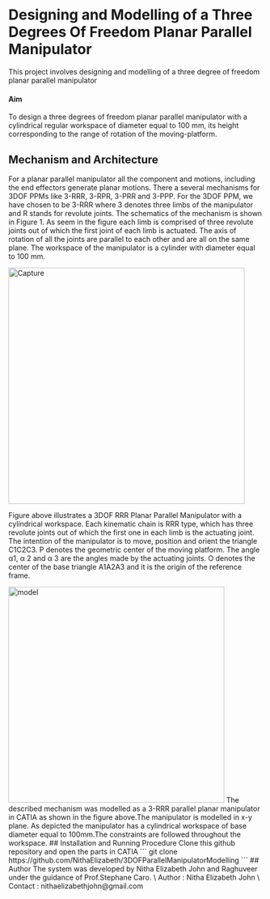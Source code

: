 # Designing and Modelling of a Three Degrees Of Freedom Planar Parallel Manipulator
This project involves designing and modelling of a three degree of freedom planar parallel manipulator
#### Aim 
To design a three degrees of freedom planar parallel manipulator with a cylindrical regular workspace of diameter equal to 100 mm, its height corresponding to the range of rotation of the moving-platform.
## Mechanism and Architecture
For a planar parallel manipulator all the component and motions, including the end effectors generate planar motions. There a several mechanisms for 3DOF PPMs like 3-RRR, 3-RPR, 3-PRR and 3-PPP. For the 3DOF PPM, we have chosen to be 3-RRR where 3 denotes three limbs of the manipulator and R stands for revolute joints. The schematics of the mechanism is shown in Figure 1. As seem in the figure each limb is comprised of three revolute joints out of which the first joint of each limb is actuated. The axis of rotation of all the joints are parallel to each other and are all on the same plane. The workspace of the manipulator is a cylinder with diameter equal to 100 mm.

<img width="467" alt="Capture" src="https://user-images.githubusercontent.com/47361086/126361873-fef3ded1-b7cc-40c0-a313-b598a4ef02e4.PNG">

Figure above illustrates a 3DOF RRR Planar Parallel Manipulator with a cylindrical workspace. Each kinematic chain is RRR type, which has three revolute joints out of which the first one in each limb is the actuating joint. The intention of the manipulator is to move, position and orient the triangle C1C2C3. P denotes the geometric center of the moving platform. The angle α1, α 2 and α 3 are the angles made by the actuating joints. O denotes the center of the base triangle A1A2A3 and it is the origin of the reference frame.

<img width="427" alt="model" src="https://user-images.githubusercontent.com/47361086/126362911-4d120adf-fc11-49be-b74c-394ae35165cf.PNG">
The described mechanism was modelled as a 3-RRR parallel planar manipulator in CATIA as shown in the figure above.The manipulator is modelled in x-y plane. As depicted the manipulator has a cylindrical workspace of base diameter equal to 100mm.The constraints are followed throughout the workspace.
## Installation and Running Procedure
Clone this github repository and open the parts in CATIA
```
git clone https://github.com/NithaElizabeth/3DOFParallelManipulatorModelling
```
## Author
The system was developed by Nitha Elizabeth John and Raghuveer under the guidance of Prof.Stephane Caro. \
Author  : Nitha Elizabeth John \
Contact : nithaelizabethjohn@gmail.com
